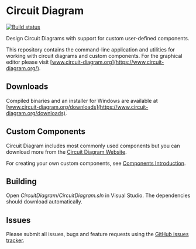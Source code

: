 Circuit Diagram
===============

[![Build status](https://ci.appveyor.com/api/projects/status/8xt15xqjat9ime9f/branch/master?svg=true)](https://ci.appveyor.com/project/CircuitDiagram/circuitdiagram/branch/master)

Design Circuit Diagrams with support for custom user-defined components.

This repository contains the command-line application and utilities for working
with circuit diagrams and custom components. For the graphical editor please
visit [www.circuit-diagram.org](https://www.circuit-diagram.org/).

## Downloads

Compiled binaries and an installer for Windows are available at [www.circuit-diagram.org/downloads](https://www.circuit-diagram.org/downloads).

## Custom Components

Circuit Diagram includes most commonly used components but you can download more from
the [Circuit Diagram Website](https://www.circuit-diagram.org/components).

For creating your own custom components, see
[Components Introduction](https://www.circuit-diagram.org/docs/components/introduction).

## Building

Open *CircuitDiagram/CircuitDiagram.sln* in Visual Studio. The dependencies should download automatically.

## Issues

Please submit all issues, bugs and feature requests using the [GitHub issues tracker](https://github.com/circuitdiagram/circuitdiagram/issues).
